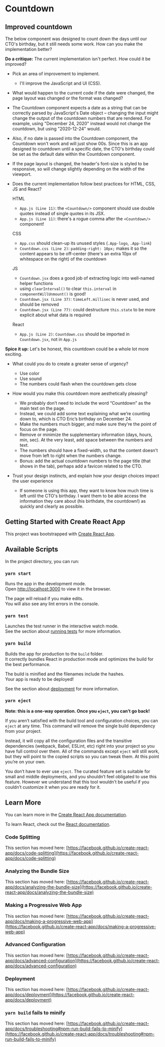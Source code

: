 # Countdown

## Improved countdown

The below component was designed to count down the days until our CTO's birthday, but it still needs some work. How can you make the implementation better?

**Do a critique:** The current implementation isn't perfect. How could it be improved?

* Pick an area of improvement to implement.

  - I'll improve the JavaScript and UI (CSS).

* What would happen to the current code if the date were changed, the page layout was changed or the format was changed?

 - The Countdown component expects a date as a string that can be correctly parsed by JavaScript's Date object – changing the input might change the output of the countdown numbers that are rendered. For example, using "December 24, 2020" instead would not change the countdown, but using "2020-12-24" would.

 - Also, if no date is passed into the Countdown component, the Countdown won't work and will just show 00s. Since this is an app designed to countdown until a specific date, the CTO's birthday could be set as the default date within the Countdown component.

 - If the page layout is changed, the header's font-size is styled to be responsive, so will change slightly depending on the width of the viewport.

* Does the current implementation follow best practices for HTML, CSS, JS and React?

  HTML
  - `App.js (Line 11)`: the `<Countdown/>` component should use double quotes instead of single quotes in its JSX.
  - `App.js (Line 11)`: there's a rogue comma after the `<Countdown/>` component!

  CSS
  - `App.css` should clean-up its unused styles (`.App-logo`, `.App-link`)
  - `Countdown.css (Line 2)`: `padding-right: 10px;` makes it so the content appears to be off-center (there's an extra 10px of whitespace on the right) of the countdown

  JS
  - `Countdown.jsx` does a good job of extracting logic into well-named helper functions
  - using `clearInterval()` to clear `this.interval` in `componentWillUnmount()` is good!
  - `Countdown.jsx (Line 37)`: `timeLeft.millisec` is never used, and should be removed
  - `Countdown.jsx (Line 77)`: could destructure `this.state` to be more explicit about what data is required

  React
  - `App.js (Line 2)`: `Countdown.css` should be imported in `Countdown.jsx`, not in `App.js`

**Spice it up:** Let's be honest, this countdown could be a whole lot more exciting.

* What could you do to create a greater sense of urgency?

  - Use color
  - Use sound
  - The numbers could flash when the countdown gets close

* How would you make this countdown more aesthetically pleasing?
  - We probably don’t need to include the word “Countdown” as the main text on the page.
  - Instead, we could add some text explaining what we’re counting down to, which is CTO Eric’s birthday on December 24.
  - Make the numbers much bigger, and make sure they're the point of focus on the page.
  - Remove or minimize the supplementary information (days, hours, min, sec). At the very least, add space between the numbers and text.
  - The numbers should have a fixed-width, so that the content doesn't move from left to right when the numbers change.
  - Bonus: add the actual countdown numbers to the page title (that shows in the tab), perhaps add a favicon related to the CTO.

* Trust your design instincts, and explain how your design choices impact the user experience

  - If someone is using this app, they want to know how much time is left until the CTO's birthday. I want them to be able access the information they care about (his birthdate, the countdown!) as quickly and clearly as possible.

## Getting Started with Create React App

This project was bootstrapped with [Create React App](https://github.com/facebook/create-react-app).

## Available Scripts

In the project directory, you can run:

### `yarn start`

Runs the app in the development mode.\
Open [http://localhost:3000](http://localhost:3000) to view it in the browser.

The page will reload if you make edits.\
You will also see any lint errors in the console.

### `yarn test`

Launches the test runner in the interactive watch mode.\
See the section about [running tests](https://facebook.github.io/create-react-app/docs/running-tests) for more information.

### `yarn build`

Builds the app for production to the `build` folder.\
It correctly bundles React in production mode and optimizes the build for the best performance.

The build is minified and the filenames include the hashes.\
Your app is ready to be deployed!

See the section about [deployment](https://facebook.github.io/create-react-app/docs/deployment) for more information.

### `yarn eject`

**Note: this is a one-way operation. Once you `eject`, you can’t go back!**

If you aren’t satisfied with the build tool and configuration choices, you can `eject` at any time. This command will remove the single build dependency from your project.

Instead, it will copy all the configuration files and the transitive dependencies (webpack, Babel, ESLint, etc) right into your project so you have full control over them. All of the commands except `eject` will still work, but they will point to the copied scripts so you can tweak them. At this point you’re on your own.

You don’t have to ever use `eject`. The curated feature set is suitable for small and middle deployments, and you shouldn’t feel obligated to use this feature. However we understand that this tool wouldn’t be useful if you couldn’t customize it when you are ready for it.

## Learn More

You can learn more in the [Create React App documentation](https://facebook.github.io/create-react-app/docs/getting-started).

To learn React, check out the [React documentation](https://reactjs.org/).

### Code Splitting

This section has moved here: [https://facebook.github.io/create-react-app/docs/code-splitting](https://facebook.github.io/create-react-app/docs/code-splitting)

### Analyzing the Bundle Size

This section has moved here: [https://facebook.github.io/create-react-app/docs/analyzing-the-bundle-size](https://facebook.github.io/create-react-app/docs/analyzing-the-bundle-size)

### Making a Progressive Web App

This section has moved here: [https://facebook.github.io/create-react-app/docs/making-a-progressive-web-app](https://facebook.github.io/create-react-app/docs/making-a-progressive-web-app)

### Advanced Configuration

This section has moved here: [https://facebook.github.io/create-react-app/docs/advanced-configuration](https://facebook.github.io/create-react-app/docs/advanced-configuration)

### Deployment

This section has moved here: [https://facebook.github.io/create-react-app/docs/deployment](https://facebook.github.io/create-react-app/docs/deployment)

### `yarn build` fails to minify

This section has moved here: [https://facebook.github.io/create-react-app/docs/troubleshooting#npm-run-build-fails-to-minify](https://facebook.github.io/create-react-app/docs/troubleshooting#npm-run-build-fails-to-minify)
